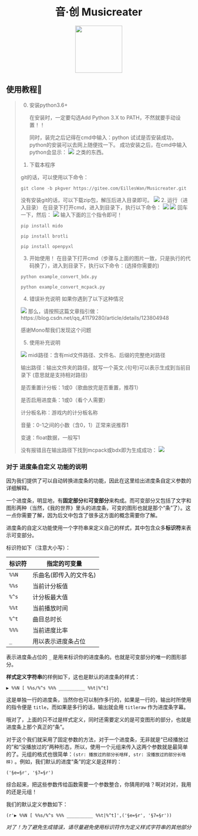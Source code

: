 <h1 align="center">音·创 Musicreater</h1>

<p align="center">
<img width="128" height="128" src="https://s1.ax1x.com/2022/05/06/Ouhghj.md.png" >
</p>


## 使用教程📕

> 0. 安装python3.6+
>    
>    在安装时，一定要勾选Add Python 3.X to PATH，不然就要手动设置！！
>    
>    同时，装完之后记得在cmd中输入：python 试试是否安装成功，
>    python的安装可以去网上随便找一下。
>    成功安装之后，在cmd中输入python会显示：
>    <img src=https://foruda.gitee.com/images/1659972669907359295/cmd.png>
>    之类的东西。
> 1. 下载本程序
>   
>   git的话，可以使用以下命令：
> 
> `git clone -b pkgver https://gitee.com/EillesWan/Musicreater.git`
> 
> 没有安装git的话，可以下载zip包，解压后进入目录即可。
> <img src=" https://foruda.gitee.com/images/1659972440341216712/下载.png" >
> 2. 运行（进入目录）
> 在目录下打开cmd，进入到目录下，执行以下命令：
> <img src=https://foruda.gitee.com/images/1659974437388532868/输入.png>
> <img src=https://foruda.gitee.com/images/1659974754378201859/输入c.png>
> 回车一下，然后：
> <img src=https://foruda.gitee.com/images/1659974794561970425/pip.png>
> 输入下面的三个指令即可！
> 
> `pip install mido`
> 
> `pip install brotli`
> 
> `pip install openpyxl`
> 
> 3. 开始使用！
> 在目录下打开cmd（步骤与上面的图片一致，只是执行的代码换了），进入到目录下，执行以下命令：(选择你需要的)
> 
> `python example_convert_bdx.py`
> 
> `python example_convert_mcpack.py`
> 
> 4. 错误补充说明
> 如果你遇到了以下这种情况
> <img src=https://foruda.gitee.com/images/1659972789779764953/bug.jpeg>
> 那么，请按照这篇文章指引做：
> https://blog.csdn.net/qq_41179280/article/details/123804948
> 
> 感谢Mono帮我们发现这个问题
> 
> 5. 使用补充说明
> <img src=https://foruda.gitee.com/images/1659974810147043475/运行.png>
> midi路径：含有mid文件路径、文件名、后缀的完整绝对路径
> 
> 输出路径：输出文件夹的路径，就写一个英文.(句号)可以表示生成到当前目录下
> (意思就是支持相对路径)
> 
> 是否重置计分板：1或0（歌曲放完是否重置，推荐1）
> 
> 是否启用进度条：1或0（看个人需要）
> 
> 计分板名称：游戏内的计分板名称
> 
> 音量：0-1之间的小数（含0，1）正常来说推荐1
> 
> 变速：float数据，一般写1
> 
> 没有报错且在输出路径下找到mcpack或bdx即为生成成功：
> <img src=https://foruda.gitee.com/images/1659973655881460036/输出.png>


### 对于 进度条自定义 功能的说明

因为我们提供了可以自动转换进度条的功能，因此在这里给出进度条自定义参数的详细解释。

一个进度条，明显地，有**固定部分**和**可变部分**来构成。而可变部分又包括了文字和图形两种（当然，《我的世界》里头的进度条，可变的图形也就是那个“条”了）。这一点你需要了解，因为后文中包含了很多这方面的概念需要你了解。

进度条的自定义功能使用一个字符串来定义自己的样式，其中包含众多**标识符**来表示可变部分。

标识符如下（注意大小写）：

| 标识符   | 指定的可变量     |
|---------|----------------|
| `%%N`   | 乐曲名(即传入的文件名)|
| `%%s`   | 当前计分板值     |
| `%^s`   | 计分板最大值     |
| `%%t`   | 当前播放时间     |
| `%^t`   | 曲目总时长       |
| `%%%`   | 当前进度比率     |
| `_`     | 用以表示进度条占位|

表示进度条占位的 `_` 是用来标识你的进度条的。也就是可变部分的唯一的图形部分。

**样式定义字符串**的样例如下，这也是默认的进度条的样式：

`▶ %%N [ %%s/%^s %%% __________ %%t|%^t]`

这是单独一行的进度条，当然你也可以制作多行的，如果是一行的，输出时所使用的指令便是 `title`，而如果是多行的话，输出就会用 `titleraw` 作为进度条字幕。

哦对了，上面的只不过是样式定义，同时还需要定义的是可变图形的部分，也就是进度条上那个真正的“条”。

对于这个我们就采用了固定参数的方法，对于一个进度条，无非就是“已经播放过的”和“没播放过的”两种形态，所以，使用一个元组来传入这两个参数就是最简单的了。元组的格式也很简单：`(str: 播放过的部分长啥样, str: 没播放过的部分长啥样)` 。例如，我们默认的进度“条”的定义是这样的：

`('§e=§r', '§7=§r')`

综合起来，把这些参数传给函数需要一个参数整合，你猜用的啥？啊对对对，我用的还是元组！

我们的默认定义参数如下：

`(r'▶ %%N [ %%s/%^s %%% __________ %%t|%^t]',('§e=§r', '§7=§r'))`

*对了！为了避免生成错误，请尽量避免使用标识符作为定义样式字符串的其他部分*
